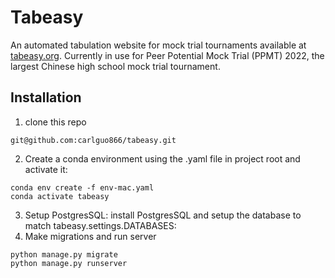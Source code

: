 # Tabeasy
An automated tabulation website for mock trial tournaments available at [tabeasy.org](https://tabeasy.org/).
Currently in use for Peer Potential Mock Trial (PPMT) 2022, the largest Chinese high school mock trial tournament. 

## Installation 
1. clone this repo
```
git@github.com:carlguo866/tabeasy.git
```
2. Create a conda environment using the .yaml file in project root and activate it:
```
conda env create -f env-mac.yaml 
conda activate tabeasy
```
3. Setup PostgresSQL: install PostgresSQL and setup the database to match tabeasy.settings.DATABASES:
4. Make migrations and run server
```
python manage.py migrate
python manage.py runserver
```
